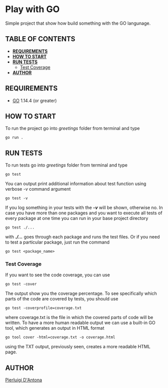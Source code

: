 # Play with GO

Simple project that show how build something with the GO langunage.

## TABLE OF CONTENTS

* **[REQUIREMENTS](#requirements)**
* **[HOW TO START](#how_to_start)**
* **[RUN TESTS](#tests)**
  * [Test Coverage](#tests_coverage)
* **[AUTHOR](#author)**

## REQUIREMENTS <a name="requirements"></a>

- [GO](https://golang.org/) 1.14.4 (or greater)

## HOW TO START <a name="how_to_start"></a>

To run the project go into *greetings* folder from terminal and type

    go run .

## RUN TESTS <a name="tests"></a>

To run tests go into *greetings* folder from terminal and type

    go test

You can output print additional information about test function using verbose *-v* command argument

    go test -v

If you log something in your tests with the ***-v*** will be shown, otherwise no.
In case you have more than one packages and you want to execute all tests of every package at one time you can run in your base project directory

    go test ./...

with ***./...*** goes through each package and runs the test files.
Or if you need to test a particular package, just run the command

    go test <package_name>

### Test Coverage <a name="tests_coverage"></a>

If you want to see the code coverage, you can use

    go test -cover

The output show you the coverage percentage. To see specifically which parts of the code are covered by tests, you should use

    go test -coverprofile=coverage.txt

where coverage.txt is the file in which the covered parts of code will be written.
To have a more human readable output we can use a built-in GO tool, which generates an output in HTML format

    go tool cover -html=coverage.txt -o coverage.html

using the TXT output, previously seen, creates a more readable HTML page.

## AUTHOR <a name="author"></a>
[Pierluigi D'Antona](https://www.pierluigidantona.it)